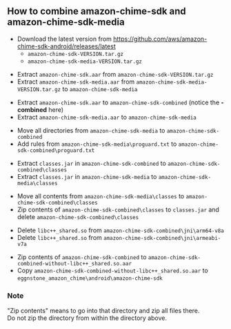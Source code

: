 ## How to combine amazon-chime-sdk and amazon-chime-sdk-media

* Download the latest version from
https://github.com/aws/amazon-chime-sdk-android/releases/latest
  - `amazon-chime-sdk-VERSION.tar.gz`
  - `amazon-chime-sdk-media-VERSION.tar.gz`
<!-- -->
- Extract `amazon-chime-sdk.aar`       from `amazon-chime-sdk-VERSION.tar.gz`  
- Extract `amazon-chime-sdk-media.aar` from `amazon-chime-sdk-media-VERSION.tar.gz` to `amazon-chime-sdk-media`  
<!-- -->
- Extract `amazon-chime-sdk.aar`       to `amazon-chime-sdk-combined` (notice the **-combined** here)
- Extract `amazon-chime-sdk-media.aar` to `amazon-chime-sdk-media`
<!-- -->
- Move all directories from `amazon-chime-sdk-media`   to `amazon-chime-sdk-combined`
- Add rules from `amazon-chime-sdk-media\proguard.txt` to `amazon-chime-sdk-combined\proguard.txt`
<!-- -->
- Extract `classes.jar` in `amazon-chime-sdk-combined` to `amazon-chime-sdk-combined\classes`
- Extract `classes.jar` in `amazon-chime-sdk-media`    to `amazon-chime-sdk-media\classes`
<!-- -->
- Move all contents from `amazon-chime-sdk-media\classes` to `amazon-chime-sdk-combined\classes`
- Zip contents of `amazon-chime-sdk-combined\classes` to `classes.jar` and delete `amazon-chime-sdk-combined\classes`
<!-- -->
- Delete `libc++_shared.so` from `amazon-chime-sdk-combined\jni\arm64-v8a`
- Delete `libc++_shared.so` from `amazon-chime-sdk-combined\jni\armeabi-v7a`
<!-- -->
- Zip contents of `amazon-chime-sdk-combined` to `amazon-chime-sdk-combined-without-libc++_shared.so.aar`
- Copy `amazon-chime-sdk-combined-without-libc++_shared.so.aar` to `eggnstone_amazon_chime\android\amazon-chime-sdk` 

### Note
"Zip contents" means to go into that directory and zip all files there.  
Do not zip the directory from within the directory above.

